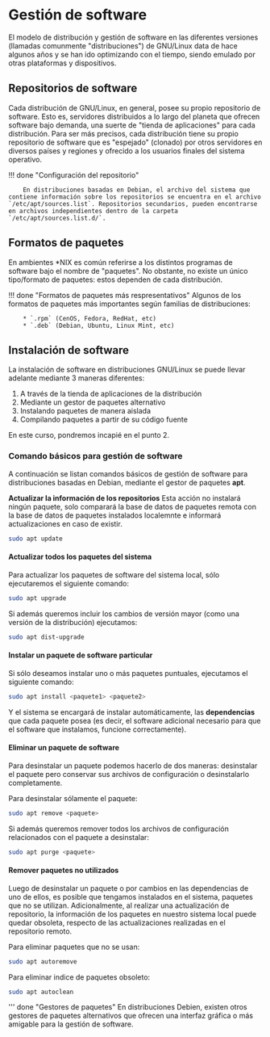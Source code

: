 # Gestión de software
El modelo de distribución y gestión de software en las diferentes versiones (llamadas comunmente "distribuciones") de GNU/Linux data de hace algunos años y se han ido optimizando con el tiempo, siendo emulado por otras plataformas y dispositivos. 

## Repositorios de software 
Cada distribución de GNU/Linux, en general, posee su propio repositorio de software. Esto es, servidores distribuidos a lo largo del planeta que ofrecen software bajo demanda, una suerte de "tienda de aplicaciones" para cada distribución. Para ser más precisos, cada distribución tiene su propio repositorio de software que es "espejado" (clonado) por otros servidores en diversos países y regiones y ofrecido a los usuarios finales del sistema operativo. 


!!! done "Configuración del repositorio"

        En distribuciones basadas en Debian, el archivo del sistema que contiene información sobre los repositorios se encuentra en el archivo `/etc/apt/sources.list`. Repositorios secundarios, pueden encontrarse en archivos independientes dentro de la carpeta `/etc/apt/sources.list.d/`. 

## Formatos de paquetes 
En ambientes *NIX es común referirse a los distintos programas de software bajo el nombre de "paquetes". No obstante, no existe un único tipo/formato de paquetes: estos dependen de cada distribución. 

!!! done "Formatos de paquetes más respresentativos"
        Algunos de los formatos de paquetes más importantes según familias de distribuciones:

        * `.rpm` (CenOS, Fedora, RedHat, etc)
        * `.deb` (Debian, Ubuntu, Linux Mint, etc)

## Instalación de software
La instalación de software en distribuciones GNU/Linux se puede llevar adelante mediante 3 maneras diferentes: 

1. A través de la tienda de aplicaciones de la distribución
2. Mediante un gestor de paquetes alternativo
3. Instalando paquetes de manera aislada
4. Compilando paquetes a partir de su código fuente

En este curso, pondremos incapié en el punto 2. 

### Comando básicos para gestión de software
A continuación se listan comandos básicos de gestión de software para distribuciones basadas en Debian, mediante el gestor de paquetes **apt**.

**Actualizar la información de los repositorios**
Esta acción no instalará ningún paquete, solo comparará la base de datos de paquetes remota con la base de datos de paquetes instalados localemnte e informará actualizaciones en caso de existir.  

```bash
sudo apt update
```

#### Actualizar todos los paquetes del sistema

Para actualizar los paquetes de software del sistema local, sólo ejecutaremos el siguiente comando: 

```bash
sudo apt upgrade
```
Si además queremos incluir los cambios de versión mayor (como una versión de la distribución) ejecutamos: 

```bash
sudo apt dist-upgrade
```

#### Instalar un paquete de software particular

Si sólo deseamos instalar uno o más paquetes puntuales, ejecutamos el siguiente comando: 

```bash
sudo apt install <paquete1> <paquete2>
```
Y el sistema se encargará de instalar automáticamente, las **dependencias** que cada paquete posea (es decir, el software adicional necesario para que el software que instalamos, funcione correctamente). 

#### Eliminar un paquete de software

Para desinstalar un paquete podemos hacerlo de dos maneras: desinstalar el paquete pero conservar sus archivos de configuración o desinstalarlo completamente. 

Para desinstalar sólamente el paquete: 

```bash
sudo apt remove <paquete>
```

Si además queremos remover todos los archivos de configuración relacionados con el paquete a desinstalar: 

```bash
sudo apt purge <paquete>
```
#### Remover paquetes no utilizados
Luego de desinstalar un paquete o por cambios en las dependencias de uno de ellos, es posible que tengamos instalados en el sistema, paquetes que no se utilizan. Adicionalmente, al realizar una actualización de repositorio, la información de los paquetes en nuestro sistema local puede quedar obsoleta, respecto de las actualizaciones realizadas en el repositorio remoto. 

Para eliminar paquetes que no se usan: 

```bash
sudo apt autoremove
```
Para eliminar indice de paquetes obsoleto: 

```bash
sudo apt autoclean
```

''' done "Gestores de paquetes"
        En distribuciones Debien, existen otros gestores de paquetes alternativos que ofrecen una interfaz gráfica o más amigable para la gestión de software. 

